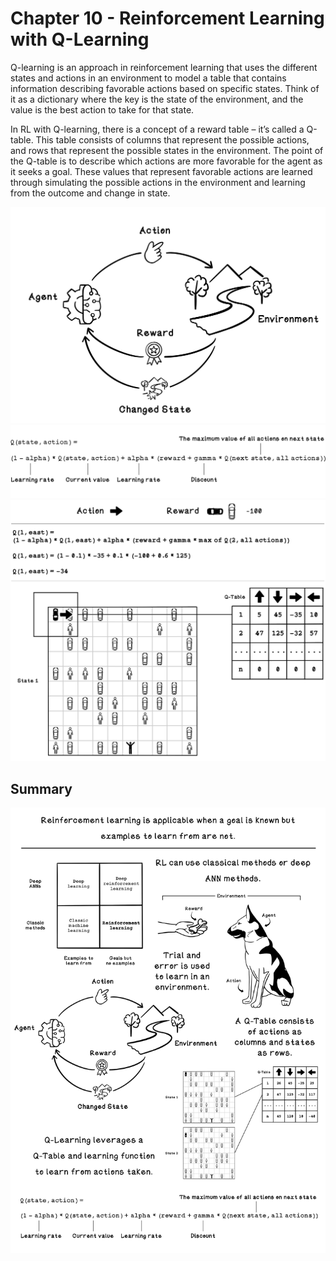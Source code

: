 # Chapter 10 - Reinforcement Learning with Q-Learning
Q-learning is an approach in reinforcement learning that uses the different states and actions in an environment to model a table that contains information describing favorable actions based on specific states. Think of it as a dictionary where the key is the state of the environment, and the value is the best action to take for that state. 

In RL with Q-learning, there is a concept of a reward table – it’s called a Q-table. This table consists of columns that represent the possible actions, and rows that represent the possible states in the environment. The point of the Q-table is to describe which actions are more favorable for the agent as it seeks a goal. These values that represent favorable actions are learned through simulating the possible actions in the environment and learning from the outcome and change in state. 

![RL intuition](readme_assets/RL-Intuition.png)
![Q-learning calculation](readme_assets/Q-learning-formula.png)
![Q-table values](readme_assets/Calculate-Q-table-values.png)

## Summary
![Chapter 10 summary](readme_assets/Ch10-Summary.png)
